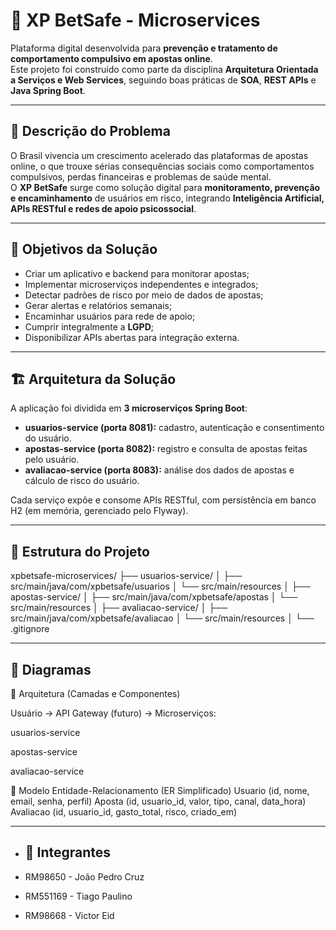# 🎰 XP BetSafe - Microservices

Plataforma digital desenvolvida para **prevenção e tratamento de comportamento compulsivo em apostas online**.  
Este projeto foi construído como parte da disciplina **Arquitetura Orientada a Serviços e Web Services**, seguindo boas práticas de **SOA**, **REST APIs** e **Java Spring Boot**.

---

## 📌 Descrição do Problema

O Brasil vivencia um crescimento acelerado das plataformas de apostas online, o que trouxe sérias consequências sociais como comportamentos compulsivos, perdas financeiras e problemas de saúde mental.  
O **XP BetSafe** surge como solução digital para **monitoramento, prevenção e encaminhamento** de usuários em risco, integrando **Inteligência Artificial, APIs RESTful e redes de apoio psicossocial**.

---

## 🎯 Objetivos da Solução

- Criar um aplicativo e backend para monitorar apostas;
- Implementar microserviços independentes e integrados;
- Detectar padrões de risco por meio de dados de apostas;
- Gerar alertas e relatórios semanais;
- Encaminhar usuários para rede de apoio;
- Cumprir integralmente a **LGPD**;
- Disponibilizar APIs abertas para integração externa.

---

## 🏗️ Arquitetura da Solução

A aplicação foi dividida em **3 microserviços Spring Boot**:

- **usuarios-service (porta 8081):** cadastro, autenticação e consentimento do usuário.
- **apostas-service (porta 8082):** registro e consulta de apostas feitas pelo usuário.
- **avaliacao-service (porta 8083):** análise dos dados de apostas e cálculo de risco do usuário.

Cada serviço expõe e consome APIs RESTful, com persistência em banco H2 (em memória, gerenciado pelo Flyway).

---

## 📂 Estrutura do Projeto

xpbetsafe-microservices/
├── usuarios-service/
│ ├── src/main/java/com/xpbetsafe/usuarios
│ └── src/main/resources
│
├── apostas-service/
│ ├── src/main/java/com/xpbetsafe/apostas
│ └── src/main/resources
│
├── avaliacao-service/
│ ├── src/main/java/com/xpbetsafe/avaliacao
│ └── src/main/resources
│
└── .gitignore

---

## 📑 Diagramas

🔹 Arquitetura (Camadas e Componentes)

Usuário → API Gateway (futuro) → Microserviços:

usuarios-service

apostas-service

avaliacao-service

🔹 Modelo Entidade-Relacionamento (ER Simplificado)
Usuario (id, nome, email, senha, perfil)
Aposta (id, usuario_id, valor, tipo, canal, data_hora)
Avaliacao (id, usuario_id, gasto_total, risco, criado_em)

 ---

- ## 👥 Integrantes

- RM98650 - João Pedro Cruz

- RM551169 - Tiago Paulino

- RM98668 - Victor Eid
